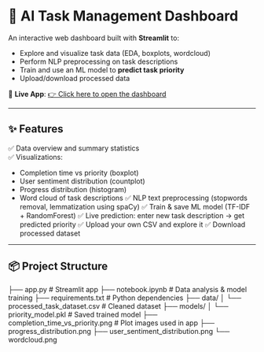 # 🧠 AI Task Management Dashboard

An interactive web dashboard built with **Streamlit** to:
- Explore and visualize task data (EDA, boxplots, wordcloud)
- Perform NLP preprocessing on task descriptions
- Train and use an ML model to **predict task priority**
- Upload/download processed data

🌱 **Live App**: [👉 Click here to open the dashboard](https://ai-task-management-dashboard.streamlit.app/)

---

## ✨ **Features**
✅ Data overview and summary statistics  
✅ Visualizations:
- Completion time vs priority (boxplot)
- User sentiment distribution (countplot)
- Progress distribution (histogram)
- Word cloud of task descriptions
✅ NLP text preprocessing (stopwords removal, lemmatization using spaCy)
✅ Train & save ML model (TF-IDF + RandomForest)
✅ Live prediction: enter new task description → get predicted priority
✅ Upload your own CSV and explore it
✅ Download processed dataset

---

## 📦 **Project Structure**
├── app.py # Streamlit app
├── notebook.ipynb # Data analysis & model training
├── requirements.txt # Python dependencies
├── data/
│ └── processed_task_dataset.csv # Cleaned dataset
├── models/
│ └── priority_model.pkl # Saved trained model
├── completion_time_vs_priority.png # Plot images used in app
├── progress_distribution.png
├── user_sentiment_distribution.png
└── wordcloud.png
